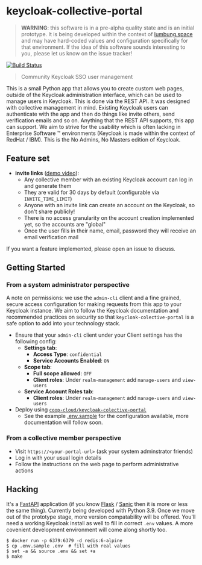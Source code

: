# keycloak-collective-portal

> **WARNING**: this software is in a pre-alpha quality state and is an initial
> prototype. It is being developed within the context of
> [lumbung.space](https://lumbung.space/) and may have hard-coded values and
> configuration specifically for that environment. If the idea of this software
> sounds interesting to you, please let us know on the issue tracker!

[![Build Status](https://drone.autonomic.zone/api/badges/autonomic-cooperative/keycloak-collective-portal/status.svg?ref=refs/heads/main)](https://drone.autonomic.zone/autonomic-cooperative/keycloak-collective-portal)

> Community Keycloak SSO user management

This is a small Python app that allows you to create custom web pages, outside
of the Keycloak administration interface, which can be used to manage users in
Keycloak. This is done via the REST API. It was designed with collective
management in mind. Existing Keycloak users can authenticate with the app and
then do things like invite others, send verification emails and so on. Anything
that the REST API supports, this app can support. We aim to strive for the
usability which is often lacking in Enterprise Software ™ environments
(Keycloak is made within the context of RedHat / IBM). This is the No Admins,
No Masters edition of Keycloak.

## Feature set

- **invite links** ([demo video](https://matrix.autonomic.zone/_matrix/media/r0/download/autonomic.zone/HRQwVkAwGdxIwaqFhUttbckB)):
  - Any collective member with an existing Keycloak account can log in and generate them
  - They are valid for 30 days by default (configurable via `INVITE_TIME_LIMIT`)
  - Anyone with an invite link can create an account on the Keycloak, so don't share publicly!
  - There is no access granularity on the account creation implemented yet, so the accounts are "global"
  - Once the user fills in their name, email, password they will receive an email verification mail

If you want a feature implemented, please open an issue to discuss.

## Getting Started

### From a system administrator perspective

A note on permissions: we use the `admin-cli` client and a fine grained, secure
access configuration for making requests from this app to your Keycloak
instance. We aim to follow the Keycloak documentation and recommended practices
on security so that `keycloak-colective-portal` is a safe option to add into
your technology stack.

- Ensure that your `admin-cli` client under your Client settings has the following config:
  - **Settings tab**:
      - **Access Type**: `confidential`
      - **Service Accounts Enabled**: `ON`
  - **Scope tab**:
      - **Full scope allowed**: `OFF`
      - **Client roles**: Under `realm-management` add `manage-users` and `view-users`
  - **Service Account Roles tab**:
      - **Client roles**: Under `realm-management` add `manage-users` and `view-users`
- Deploy using [`coop-cloud/keycloak-colective-portal`](https://git.autonomic.zone/coop-cloud/keycloak-collective-portal)
  - See the example [.env.sample](.env.sample) for the configuration available, more documentation will follow soon.

### From a collective member perspective

- Visit `https://<your-portal-url>` (ask your system adminstrator friends)
- Log in with your usual login details
- Follow the instructions on the web page to perform administrative actions

## Hacking

It's a [FastAPI](https://fastapi.tiangolo.com/) application (if you know
[Flask](https://flask.palletsprojects.com/en/2.0.x/) /
[Sanic](https://sanic.readthedocs.io/en/stable/) then it is more or less the
same thing). Currently being developed with Python 3.9. Once we move out of the
prototype stage, more version compatability will be offered. You'll need a
working Keycloak install as well to fill in correct `.env` values. A more
covenient development environment will come along shortly too.

```
$ docker run -p 6379:6379 -d redis:6-alpine
$ cp .env.sample .env  # fill with real values
$ set -a && source .env && set +a
$ make
```

